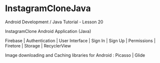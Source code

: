 # InstagramCloneJava

Android Development / Java Tutorial - Lesson 20

InstagramClone Android Application (Java)

Firebase | Authentication | User Interface | Sign In | Sign Up | Permissions | Firetore | Storage | RecyclerView

Image downloading and Caching libraries for Android : Picasso | Glide
